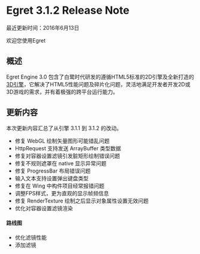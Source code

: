 Egret 3.1.2 Release Note
===============================


最近更新时间：2016年6月13日


欢迎您使用Egret

## 概述

Egret Engine 3.0 包含了白鹭时代研发的遵循HTML5标准的2D引擎及全新打造的[3D引擎](https://github.com/egret-labs/egret-3d)，它解决了HTML5性能问题及碎片化问题，灵活地满足开发者开发2D或3D游戏的需求，并有着极强的跨平台运行能力。

## 更新内容

本次更新内容汇总了从引擎 3.1.1 到 3.1.2 的改动。

* 修复 WebGL 绘制矢量图形可能错乱问题
* HttpRequest 支持发送 ArrayBuffer 类型数据
* 修复对容器设置滤镜引发脏矩形绘制错误问题
* 修复不规则遮罩在 native 显示异常问题
* 修复 ProgressBar 布局错误问题
* 输入文本支持设置弹出键盘类型
* 修复在 Wing 中构件项目经常报错问题
* 调整FPS样式，更为直观的显示帧频信息
* 修复 RenderTexture 绘制之后显示对象属性设置无效问题
* 优化对容器设置滤镜渲染


#### 路线图
* 优化滤镜性能
* 添加滤镜